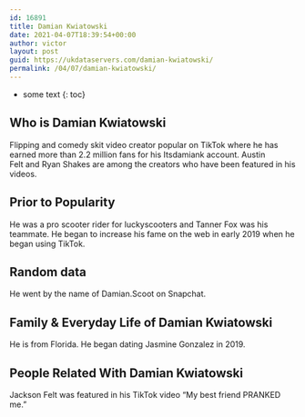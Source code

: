```yaml
---
id: 16891
title: Damian Kwiatowski
date: 2021-04-07T18:39:54+00:00
author: victor
layout: post
guid: https://ukdataservers.com/damian-kwiatowski/
permalink: /04/07/damian-kwiatowski/
---
```


* some text
{: toc}


## Who is Damian Kwiatowski



Flipping and comedy skit video creator popular on TikTok where he has earned more than 2.2 million fans for his Itsdamiank account. Austin Felt and Ryan Shakes are among the creators who have been featured in his videos.

                
                
                
## Prior to Popularity



He was a pro scooter rider for luckyscooters and Tanner Fox was his teammate. He began to increase his fame on the web in early 2019 when he began using TikTok.

                
                
                
## Random data



He went by the name of Damian.Scoot on Snapchat.

                
                
                
## Family & Everyday Life of Damian Kwiatowski



He is from Florida. He began dating Jasmine Gonzalez in 2019. 

                
                
                
## People Related With Damian Kwiatowski



Jackson Felt was featured in his TikTok video &#8220;My best friend PRANKED me.&#8221;

                
              
            
          
          
          